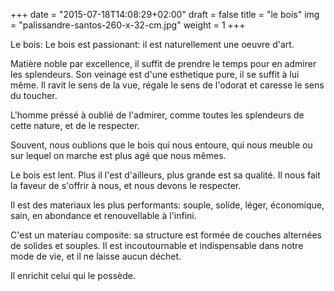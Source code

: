 +++
date = "2015-07-18T14:08:29+02:00"
draft = false
title = "le bois"
img = "palissandre-santos-260-x-32-cm.jpg"
weight = 1
+++

Le bois:
Le bois est passionant: il est naturellement une oeuvre d'art.

Matière noble par excellence, il suffit de prendre le temps pour en admirer les splendeurs. Son veinage est d'une esthetique pure, il se suffit à lui même.
Il ravit le sens de la vue, régale le sens de l'odorat
et caresse le sens du toucher.

L'homme préssé à oublié de l'admirer, comme toutes les splendeurs de cette nature, et de le respecter.

Souvent, nous oublions que le bois qui nous entoure, qui nous meuble ou sur lequel on marche est plus agé que nous mêmes.

Le bois est lent. Plus il l'est d'ailleurs, plus grande est sa qualité. Il nous fait la faveur de s'offrir à nous, et nous devons le respecter.

Il est des materiaux les plus performants: souple, solide, léger, économique, sain, en abondance et renouvellable à l'infini.

C'est un materiau composite: sa structure est formée de couches alternées de solides et souples.
Il est incoutournable et indispensable dans notre mode de vie, et il ne laisse aucun déchet.

Il enrichit celui qui le possède.


